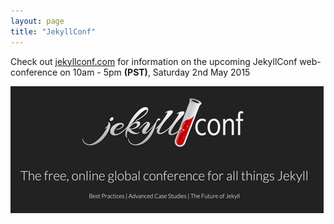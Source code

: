 ```yaml
---
layout: page
title: "JekyllConf"
---
```

Check out [jekyllconf.com](http://jekyllconf.com/) for information on the upcoming JekyllConf web-conference on 10am - 5pm **(PST)**, Saturday 2nd May 2015

[![](/assets/img/jekyllconf.jpg)](http://jekyllconf.com/)
